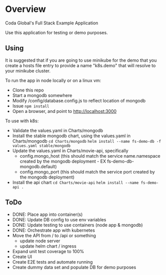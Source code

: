 # Overview

Coda Global's Full Stack Example Application

Use this application for testing or demo purposes.

## Using

It is suggested that if you are going to use minikube for the demo that you create a hosts file entry to provide a name "k8s.demo" that will resolve to your minikube cluster.

To run the app in node locally or on a linux vm:

- Clone this repo
- Start a mongodb somewhere
- Modify /config/database.config.js to reflect location of mongodb
- Issue `npm install`
- Open a browser, and point to <http://localhost:3000>

To use with k8s:

- Validate the values.yaml in Charts/mongodb
- Install the stable mongodb chart, using the values.yaml in Charts/mongodb
  `cd Charts/mongodb`
  `helm install --name fs-demo-db -f values.yaml stable/mongodb`
- Update the values.yaml in Charts/movie-api, specifically
  - config.mongo_host (this should match the service name.namespace created by the mongodb deployment - EX fs-demo-db-mongodb.default)
  - config.mongo_port (this should match the service port created by the mongodb deployment)
- Install the api chart
  `cd Charts/movie-api`
  `helm install --name fs-demo-api .`

## ToDo

- DONE: Place app into container(s)
- DONE: Update DB config to use env variables
- DONE: Update testing to use containers (node app & mongodb)
- DONE: Orchestrate app with kubernetes
- Move the API from / to /api or something
  - update node server
  - update helm chart / ingress
- Expand unit test coverage to 100%
- Create UI
- Create E2E tests and automate running
- Create dummy data set and populate DB for demo purposes